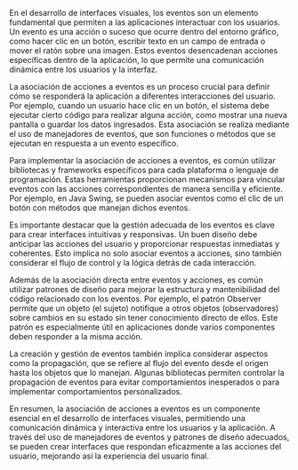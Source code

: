 En el desarrollo de interfaces visuales, los eventos son un elemento fundamental que permiten a las aplicaciones interactuar con los usuarios. Un evento es una acción o suceso que ocurre dentro del entorno gráfico, como hacer clic en un botón, escribir texto en un campo de entrada o mover el ratón sobre una imagen. Estos eventos desencadenan acciones específicas dentro de la aplicación, lo que permite una comunicación dinámica entre los usuarios y la interfaz.

La asociación de acciones a eventos es un proceso crucial para definir cómo se responderá la aplicación a diferentes interacciones del usuario. Por ejemplo, cuando un usuario hace clic en un botón, el sistema debe ejecutar cierto código para realizar alguna acción, como mostrar una nueva pantalla o guardar los datos ingresados. Esta asociación se realiza mediante el uso de manejadores de eventos, que son funciones o métodos que se ejecutan en respuesta a un evento específico.

Para implementar la asociación de acciones a eventos, es común utilizar bibliotecas y frameworks específicos para cada plataforma o lenguaje de programación. Estas herramientas proporcionan mecanismos para vincular eventos con las acciones correspondientes de manera sencilla y eficiente. Por ejemplo, en Java Swing, se pueden asociar eventos como el clic de un botón con métodos que manejan dichos eventos.

Es importante destacar que la gestión adecuada de los eventos es clave para crear interfaces intuitivas y responsivas. Un buen diseño debe anticipar las acciones del usuario y proporcionar respuestas inmediatas y coherentes. Esto implica no solo asociar eventos a acciones, sino también considerar el flujo de control y la lógica detrás de cada interacción.

Además de la asociación directa entre eventos y acciones, es común utilizar patrones de diseño para mejorar la estructura y mantenibilidad del código relacionado con los eventos. Por ejemplo, el patrón Observer permite que un objeto (el sujeto) notifique a otros objetos (observadores) sobre cambios en su estado sin tener conocimiento directo de ellos. Este patrón es especialmente útil en aplicaciones donde varios componentes deben responder a la misma acción.

La creación y gestión de eventos también implica considerar aspectos como la propagación, que se refiere al flujo del evento desde el origen hasta los objetos que lo manejan. Algunas bibliotecas permiten controlar la propagación de eventos para evitar comportamientos inesperados o para implementar comportamientos personalizados.

En resumen, la asociación de acciones a eventos es un componente esencial en el desarrollo de interfaces visuales, permitiendo una comunicación dinámica y interactiva entre los usuarios y la aplicación. A través del uso de manejadores de eventos y patrones de diseño adecuados, se pueden crear interfaces que respondan eficazmente a las acciones del usuario, mejorando así la experiencia del usuario final.
